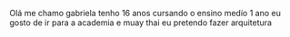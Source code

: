 Olá me chamo gabriela tenho 16 anos
cursando o ensino medío 1 ano 
eu gosto de ir para a academia e muay thai
eu pretendo fazer arquitetura 
